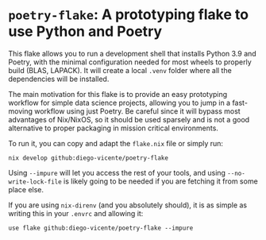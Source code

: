 # `poetry-flake`: A prototyping flake to use Python and Poetry

This flake allows you to run a development shell that installs Python 3.9 and Poetry, with the minimal configuration needed for most wheels to properly build (BLAS, LAPACK). It will create a local `.venv` folder where all the dependencies will be installed.

The main motivation for this flake is to provide an easy prototyping workflow for simple data science projects, allowing you to jump in a fast-moving workflow using just Poetry. Be careful since it will bypass most advantages of Nix/NixOS, so it should be used sparsely and is not a good alternative to proper packaging in mission critical environments.

To run it, you can copy and adapt the `flake.nix` file or simply run:

```shell
nix develop github:diego-vicente/poetry-flake
```

Using `--impure` will let you access the rest of your tools, and using `--no-write-lock-file` is likely going to be needed if you are fetching it from some place else.

If you are using `nix-direnv` (and you absolutely should), it is as simple as writing this in your `.envrc` and allowing it:

```
use flake github:diego-vicente/poetry-flake --impure
```
